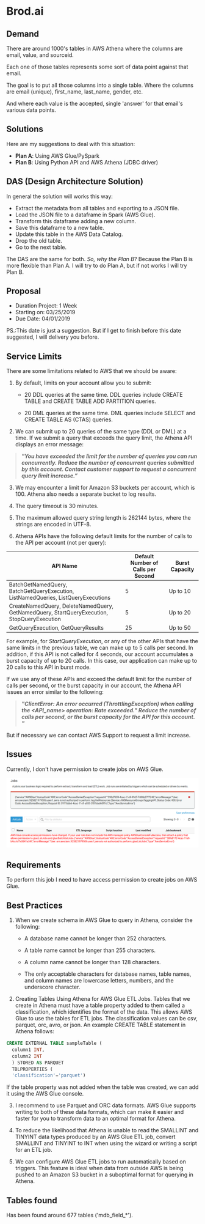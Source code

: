 # Brod.ai

## Demand

There are around 1000's tables in AWS Athena where the columns are email, value, and sourceid.

Each one of those tables represents some sort of data point against that email.

The goal is to put all those columns into a single table. Where the columns are email (unique), first_name, last_name, gender, etc.

And where each value is the accepted, single 'answer' for that email's various data points.

## Solutions

Here are my suggestions to deal with this situation:

- **Plan A**: Using AWS Glue/PySpark
- **Plan B**: Using Python API and AWS Athena (JDBC driver)

## DAS (Design Architecture Solution)

In general the solution will works this way:

- Extract the metadata from all tables and exporting to a JSON file.
- Load the JSON file to a dataframe in Spark (AWS Glue).
- Transform this dataframe adding a new column.
- Save this dataframe to a new table.
- Update this table in the AWS Data Catalog.
- Drop the old table.
- Go to the next table.

The DAS are the same for both. _So, why the Plan B_? Because the Plan B is more flexible than Plan A. I will try to do Plan A, but if not works I will try Plan B.

## Proposal

- Duration Project: 1 Week
- Starting on: 03/25/2019
- Due Date: 04/01/2019

PS.:This date is just a suggestion. But if I get to finish before this date suggested, I will delivery you before.

## Service Limits

There are some limitations related to AWS that we should be aware:

1. By default, limits on your account allow you to submit:

    - 20 DDL queries at the same time. DDL queries include CREATE TABLE and CREATE TABLE ADD PARTITION queries.

    - 20 DML queries at the same time. DML queries include SELECT and CREATE TABLE AS (CTAS) queries.

2. We can submit up to 20 queries of the same type (DDL or DML) at a time. If we submit a query that exceeds the query limit, the Athena API displays an error message:

> _**"You have exceeded the limit for the number of queries you can run concurrently. Reduce the number of concurrent queries submitted by this account. Contact customer support to request a concurrent query limit increase.”**_

3. We may encounter a limit for Amazon S3 buckets per account, which is 100. Athena also needs a separate bucket to log results.

4. The query timeout is 30 minutes.

5. The maximum allowed query string length is 262144 bytes, where the strings are encoded in UTF-8.

6. Athena APIs have the following default limits for the number of calls to the API per account (not per query):

API Name | Default Number of Calls per Second | Burst Capacity
---------|------------------------------------|---------------
BatchGetNamedQuery, BatchGetQueryExecution, ListNamedQueries, ListQueryExecutions| 5 | Up to 10
CreateNamedQuery, DeleteNamedQuery, GetNamedQuery, StartQueryExecution, StopQueryExecution | 5 | Up to 20
GetQueryExecution, GetQueryResults | 25 | Up to 50

For example, for _StartQueryExecution_, or any of the other APIs that have the same limits in the previous table, we can make up to 5 calls per second. In addition, if this API is not called for 4 seconds, our account accumulates a burst capacity of up to 20 calls. In this case, our application can make up to 20 calls to this API in burst mode.

If we use any of these APIs and exceed the default limit for the number of calls per second, or the burst capacity in our account, the Athena API issues an error similar to the following: 

> _**"ClientError: An error occurred (ThrottlingException) when calling the <API_name> operation: Rate exceeded." Reduce the number of calls per second, or the burst capacity for the API for this account. "**_

But if necessary we can contact AWS Support to request a limit increase.

## Issues

Currently, I don't have permission to create jobs on AWS Glue.

![AwsGlueAccessDenied](https://github.com/lserra/BrodAI/blob/master/AwsGlueAccessDenied.png?raw=true)

## Requirements

To perform this job I need to have access permission to create jobs on AWS Glue.

## Best Practices

1. When we create schema in AWS Glue to query in Athena, consider the following:

    - A database name cannot be longer than 252 characters.

    - A table name cannot be longer than 255 characters.

    - A column name cannot be longer than 128 characters.

    - The only acceptable characters for database names, table names, and column names are lowercase letters, numbers, and the underscore character.

2. Creating Tables Using Athena for AWS Glue ETL Jobs. Tables that we create in Athena must have a table property added to them called a classification, which identifies the format of the data. This allows AWS Glue to use the tables for ETL jobs. The classification values can be csv, parquet, orc, avro, or json. An example CREATE TABLE statement in Athena follows:

```sql
CREATE EXTERNAL TABLE sampleTable (
  column1 INT,
  column2 INT
  ) STORED AS PARQUET
  TBLPROPERTIES (
  'classification'='parquet')
```

If the table property was not added when the table was created, we can add it using the AWS Glue console.

3. I recommend to use Parquet and ORC data formats. AWS Glue supports writing to both of these data formats, which can make it easier and faster for you to transform data to an optimal format for Athena.

4. To reduce the likelihood that Athena is unable to read the SMALLINT and TINYINT data types produced by an AWS Glue ETL job, convert SMALLINT and TINYINT to INT when using the wizard or writing a script for an ETL job.

5. We can configure AWS Glue ETL jobs to run automatically based on triggers. This feature is ideal when data from outside AWS is being pushed to an Amazon S3 bucket in a suboptimal format for querying in Athena.

## Tables found

Has been found around 677 tables ('mdb_field_*').
